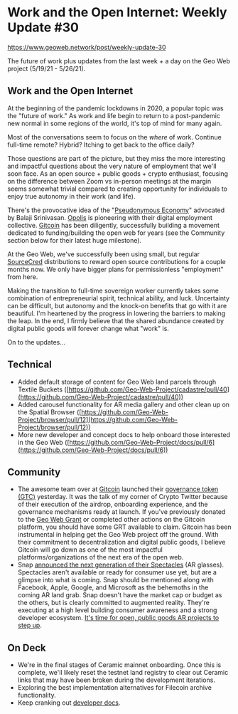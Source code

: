 # Work and the Open Internet: Weekly Update #30

https://www.geoweb.network/post/weekly-update-30

The future of work plus updates from the last week + a day on the Geo Web project (5/19/21 - 5/26/21).

## Work and the Open Internet

At the beginning of the pandemic lockdowns in 2020, a popular topic was the &quot;future of work.&quot; As work and life begin to return to a post-pandemic new normal in some regions of the world, it&#39;s top of mind for many again.

Most of the conversations seem to focus on the _where_ of work. Continue full-time remote? Hybrid? Itching to get back to the office daily?

Those questions are part of the picture, but they miss the more interesting and impactful questions about the very nature of employment that we&#39;ll soon face. As an open source + public goods + crypto enthusiast, focusing on the difference between Zoom vs in-person meetings at the margin seems somewhat trivial compared to creating opportunity for individuals to enjoy true autonomy in their work (and life).

There&#39;s the provocative idea of the &quot;[Pseudonymous Economy](https://www.youtube.com/watch?v=Dur918GqDIw)&quot; advocated by Balaji Srinivasan. [Opolis](https://opolis.co/) is pioneering with their digital employment collective. [Gitcoin](https://gitcoin.co/) has been diligently, successfully building a movement dedicated to funding/building the open web for years (see the Community section below for their latest huge milestone).

At the Geo Web, we&#39;ve successfully been using small, but regular [SourceCred](https://geo-web-project.github.io/sourcecred-instance/#/explorer) distributions to reward open source contributions for a couple months now. We only have bigger plans for permissionless &quot;employment&quot; from here.

Making the transition to full-time sovereign worker currently takes some combination of entrepreneurial spirit, technical ability, and luck. Uncertainty can be difficult, but autonomy and the knock-on benefits that go with it are beautiful. I&#39;m heartened by the progress in lowering the barriers to making the leap. In the end, I firmly believe that the shared abundance created by digital public goods will forever change what &quot;work&quot; is.

On to the updates…

## Technical

- Added default storage of content for Geo Web land parcels through Textile Buckets ([https://github.com/Geo-Web-Project/cadastre/pull/40](https://github.com/Geo-Web-Project/cadastre/pull/40))
- Added carousel functionality for AR media gallery and other clean up on the Spatial Browser ([https://github.com/Geo-Web-Project/browser/pull/12](https://github.com/Geo-Web-Project/browser/pull/12))
- More new developer and concept docs to help onboard those interested in the Geo Web ([https://github.com/Geo-Web-Project/docs/pull/6](https://github.com/Geo-Web-Project/docs/pull/6))

## Community

- The awesome team over at [Gitcoin](https://gitcoin.co/) launched their [governance token (GTC)](https://gitcoin.co/quadraticlands/about) yesterday. It was the talk of my corner of Crypto Twitter because of their execution of the airdrop, onboarding experience, and the governance mechanisms ready at launch. If you&#39;ve previously donated to the [Geo Web Grant](https://gitcoin.co/grants/1403/the-geo-web) or completed other actions on the Gitcoin platform, you should have some GRT available to claim. Gitcoin has been instrumental in helping get the Geo Web project off the ground. With their commitment to decentralization and digital public goods, I believe Gitcoin will go down as one of the most impactful platforms/organizations of the next era of the open web.
- Snap [announced the next generation of their Spectacles](https://www.spectacles.com/new-spectacles) (AR glasses). Spectacles aren&#39;t available or ready for consumer use yet, but are a glimpse into what is coming. Snap should be mentioned along with Facebook, Apple, Google, and Microsoft as the behemoths in the coming AR land grab. Snap doesn&#39;t have the market cap or budget as the others, but is clearly committed to augmented reality. They&#39;re executing at a high level building consumer awareness and a strong developer ecosystem. [It&#39;s time for open, public goods AR projects to step up](https://twitter.com/thegeoweb/status/1394429344836161536).

## On Deck

- We&#39;re in the final stages of Ceramic mainnet onboarding. Once this is complete, we&#39;ll likely reset the testnet land registry to clear out Ceramic links that may have been broken during the development iterations.
- Exploring the best implementation alternatives for Filecoin archive functionality.
- Keep cranking out [developer docs](http://docs.geoweb.network/).
